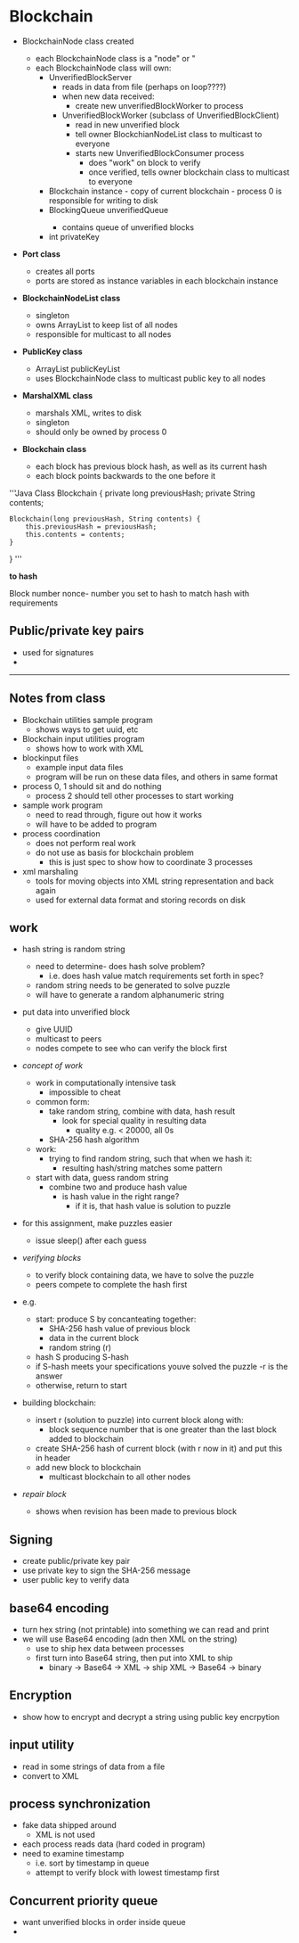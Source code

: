 # Blockchain

- BlockchainNode class created
    - each BlockchainNode class is a "node" or "
    - each BlockchainNode class will own:
        - UnverifiedBlockServer
            - reads in data from file (perhaps on loop????)
            - when new data received:
                - create new unverifiedBlockWorker to process
            - UnverifiedBlockWorker (subclass of UnverifiedBlockClient)
                - read in new unverified block
                - tell owner BlockchianNodeList class to multicast to everyone
                - starts new UnverifiedBlockConsumer process
                    - does "work" on block to verify
                    - once verified, tells owner blockchain class to multicast to everyone
        - Blockchain instance
                - copy of current blockchain
                - process 0 is responsible for writing to disk
        - BlockingQueue<String> unverifiedQueue
            - contains queue of unverified blocks
        - int privateKey

- **Port class**
    - creates all ports
    - ports are stored as instance variables in  each blockchain instance

- **BlockchainNodeList class**
    - singleton
    - owns ArrayList<Blockchain> to keep list of all nodes
    - responsible for multicast to all nodes

- **PublicKey class**
    - ArrayList<T> publicKeyList
    - uses BlockchainNode class to multicast public key to all nodes

- **MarshalXML class**
    - marshals XML, writes to disk
    - singleton
    - should only be owned by process 0

- **Blockchain class**
    - each block has previous block hash, as well as its current hash
    - each block points backwards to the one before it

'''Java
Class Blockchain {
    private long previousHash;
    private String contents;

    Blockchain(long previousHash, String contents) {
        this.previousHash = previousHash;
        this.contents = contents;
    }
}
'''

**to hash**

Block number
nonce- number you set to hash to match hash with requirements

## Public/private key pairs

- used for signatures
-

---

## Notes from class

- Blockchain utilities sample program
    - shows ways to get uuid, etc
- Blockchain input utilities program
    - shows how to work with XML
- blockinput files
    - example input data files
    - program will be run on these data files, and others in same format
- process 0, 1 should sit and do nothing
    - process 2 should tell other processes to start working
- sample work program
    - need to read through, figure out how it works
    - will have to be added to program
- process coordination
    - does not perform real work
    - do not use as basis for blockchain problem
        - this is just spec to show how to coordinate 3 processes
- xml marshaling
    - tools for moving objects into XML string representation and back again
    - used for external data format and storing records on disk

## work
- hash string is random string
    - need to determine- does hash solve problem?
        - i.e. does hash value match requirements set forth in spec?
    - random string needs to be generated to solve puzzle
    - will have to generate a random alphanumeric string

- put data into unverified block
    - give UUID
    - multicast to peers
    - nodes compete to see who can verify the block first
- *concept of work*
    - work in computationally intensive task
        - impossible to cheat
    - common form:
        - take random string, combine with data, hash result
            - look for special quality in resulting data
                - quality e.g. < 20000, all 0s
        - SHA-256 hash algorithm
    - work:
        - trying to find random string, such that when we hash it:
            - resulting hash/string matches some pattern
    - start with data, guess random string
        - combine two and produce hash value
            - is hash value in the right range?
                - if it is, that hash value is solution to puzzle
- for this assignment, make puzzles easier
    - issue sleep() after each guess
- *verifying blocks*
    - to verify block containing data, we have to solve the puzzle
    - peers compete to complete the hash first
- e.g.
    - start: produce S by concanteating together:
        - SHA-256 hash value of previous block
        - data in the current block
        - random string (r)
    - hash S producing S-hash
    - if S-hash meets your specifications youve solved the puzzle
        -r is the answer
    - otherwise, return to start
- building blockchain:
    - insert r (solution to puzzle) into current block along with:
        - block sequence number that is one greater than the last block added to blockchain
    - create SHA-256 hash of current block (with r now in it) and put this in header
    - add new block to blockchain
        - multicast blockchain to all other nodes
- *repair block*
    - shows when revision has been made to previous block

## Signing

- create public/private key pair
- use private key to sign the SHA-256 message
- user public key to verify data

## base64 encoding

- turn hex string (not printable) into something we can read and print
- we will use Base64 encoding (adn then XML on the string)
    - use to ship hex data between processes
    - first turn into Base64 string, then put into XML to ship
        - binary -> Base64 -> XML -> ship XML -> Base64 -> binary

## Encryption

- show how to encrypt and decrypt a string using public key encrpytion

## input utility

- read in some strings of data from a file
- convert to XML

## process synchronization

- fake data shipped around
    - XML is not used
- each process reads data (hard coded in program)
- need to examine timestamp
    - i.e. sort by timestamp in queue
    - attempt to verify block with lowest timestamp first

## Concurrent priority queue

- want unverified blocks in order inside queue
-
